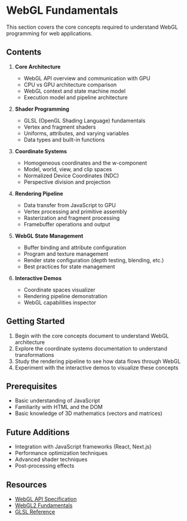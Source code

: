 # WebGL Fundamentals

This section covers the core concepts required to understand WebGL programming for web applications.

## Contents

1. **Core Architecture**

    - WebGL API overview and communication with GPU
    - CPU vs GPU architecture comparison
    - WebGL context and state machine model
    - Execution model and pipeline architecture

2. **Shader Programming**

    - GLSL (OpenGL Shading Language) fundamentals
    - Vertex and fragment shaders
    - Uniforms, attributes, and varying variables
    - Data types and built-in functions

3. **Coordinate Systems**

    - Homogeneous coordinates and the w-component
    - Model, world, view, and clip spaces
    - Normalized Device Coordinates (NDC)
    - Perspective division and projection

4. **Rendering Pipeline**

    - Data transfer from JavaScript to GPU
    - Vertex processing and primitive assembly
    - Rasterization and fragment processing
    - Framebuffer operations and output

5. **WebGL State Management**

    - Buffer binding and attribute configuration
    - Program and texture management
    - Render state configuration (depth testing, blending, etc.)
    - Best practices for state management

6. **Interactive Demos**
    - Coordinate spaces visualizer
    - Rendering pipeline demonstration
    - WebGL capabilities inspector

## Getting Started

1. Begin with the core concepts document to understand WebGL architecture
2. Explore the coordinate systems documentation to understand transformations
3. Study the rendering pipeline to see how data flows through WebGL
4. Experiment with the interactive demos to visualize these concepts

## Prerequisites

-   Basic understanding of JavaScript
-   Familiarity with HTML and the DOM
-   Basic knowledge of 3D mathematics (vectors and matrices)

## Future Additions

-   Integration with JavaScript frameworks (React, Next.js)
-   Performance optimization techniques
-   Advanced shader techniques
-   Post-processing effects

## Resources

-   [WebGL API Specification](https://www.khronos.org/webgl/)
-   [WebGL2 Fundamentals](https://webgl2fundamentals.org/)
-   [GLSL Reference](https://docs.gl/)
